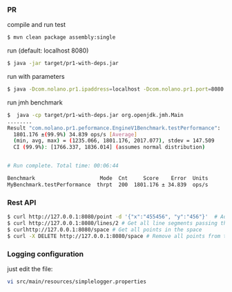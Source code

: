 ### PR
compile and run test
```bash
$ mvn clean package assembly:single
```  

run (default: localhost 8080)
```bash
$ java -jar target/pr1-with-deps.jar
```  

run with parameters
```bash
$ java -Dcom.nolano.pr1.ipaddress=localhost -Dcom.nolano.pr1.port=8080 -Dcom.nolano.pr1.threads=10 -jar target/pr1-with-deps.jar
```  

run jmh benchmark
```bash
$  java -cp target/pr1-with-deps.jar org.openjdk.jmh.Main
........
Result "com.nolano.pr1.peformance.EngineV1Benchmark.testPerformance":
  1801.176 ±(99.9%) 34.839 ops/s [Average]
  (min, avg, max) = (1235.066, 1801.176, 2017.077), stdev = 147.509
  CI (99.9%): [1766.337, 1836.014] (assumes normal distribution)


# Run complete. Total time: 00:06:44

Benchmark                     Mode  Cnt     Score    Error  Units
MyBenchmark.testPerformance  thrpt  200  1801.176 ± 34.839  ops/s
```  
### Rest API
```bash
$ curl http://127.0.0.1:8080/point -d '{"x":"455456", "y":"456"}'  # Add a point to the space
$ curl http://127.0.0.1:8080/lines/2 # Get all line segments passing through at least N points
$ curlhttp://127.0.0.1:8080/space # Get all points in the space
$ curl -X DELETE http://127.0.0.1:8080/space # Remove all points from the space
```  

### Logging configuration
just edit the file:
```bash
vi src/main/resources/simplelogger.properties
```  



